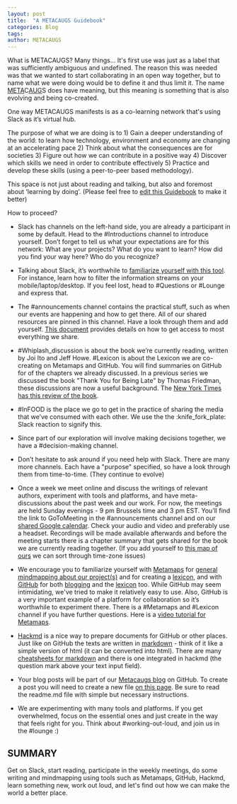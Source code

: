```yaml
---
layout: post
title:  "A METACAUGS Guidebook"
categories: Blog
tags: 
author: METACAUGS
---
```

What is METACAUGS? Many things... It's first use was just as a label that was sufficiently ambiguous and undefined. The reason this was needed was that we wanted to start collaborating in an open way together, but to name what we were doing would be to define it and thus limit it. The name [META](https://en.wikipedia.org/wiki/Meta)C[AUG](https://en.wikipedia.org/wiki/Human_enhancement)S does have meaning, but this meaning is something that is also evolving and being co-created.

One way METACAUGS manifests is as a co-learning network that's using Slack as it’s virtual hub.

The purpose of what we are doing is to 1) Gain a deeper understanding of the world: to learn how technology, environment and economy are changing at an accelerating pace 2) Think about what the consequences are for societies 3) Figure out how we can contribute in a positive way 4) Discover which skills we need in order to contribute effectively 5) Practice and develop these skills (using a peer-to-peer based methodology).

This space is not just about reading and talking, but also and foremost about ‘learning by doing’. (Please feel free to [edit this Guidebook](https://docs.google.com/document/d/1UYhrFJtmYzbRxh9VIVgF1ZQFc1UmQk_NnecT2JCmtl8) to make it better)

How to proceed? 

* Slack has channels on the left-hand side, you are already a participant in some by default. Head to the #Introductions channel to introduce yourself. Don’t forget to tell us what your expectations are for this network: What are your projects? What do you want to learn? How did you find your way here? Who do you recognize?

* Talking about Slack, it’s worthwhile to [familiarize yourself with this tool](https://get.slack.help/hc/en-us/articles/218080037-Getting-started-for-new-users). For instance, learn how to filter the information streams on your mobile/laptop/desktop. If you feel lost, head to #Questions or #Lounge and express that.

* The #announcements channel contains the practical stuff, such as when our events are happening and how to get there. All of our shared resources are pinned in this channel. Have a look through them and add yourself. [This document](https://docs.google.com/spreadsheets/d/1-_RyaLpJKnjX0o01YyVByDhl0zq9ksVSmPG2rpERuXw/edit#gid=0) provides details on how to get access to most everything we share.

* #Whiplash_discussion is about the book we’re currently reading, written by Joi Ito and Jeff Howe. #Lexicon is about the Lexicon we are co-creating on Metamaps and GitHub. You will find summaries on GitHub for of the chapters we already discussed. In a previous series we discussed the book "Thank You for Being Late" by Thomas Friedman, these discussions are now a useful background. The [New York Times has this review of the book](https://www.nytimes.com/2016/11/22/books/review/thomas-friedman-thank-you-for-being-late.html?_r=0).

* #InFOOD is the place we go to get in the practice of sharing the media that we’ve consumed with each other. We use the the :knife_fork_plate: Slack reaction to signify this.

* Since part of our exploration will involve making decisions together, we have a #decision-making channel.

* Don’t hesitate to ask around if you need help with Slack. There are many more channels. Each have a "purpose" specified, so have a look through them from time-to-time. (They continue to evolve)

* Once a week we meet online and discuss the writings of relevant authors, experiment with tools and platforms, and have meta-discussions about the past week and our work. For now, the meetings are held Sunday evenings - 9 pm Brussels time and 3 pm EST. You’ll find the link to GoToMeeting in the #announcements channel and on our [shared Google calendar](https://calendar.google.com/calendar/embed?src=f9m1vj3lt11uqhb84eboo31c6c%40group.calendar.google.com&ctz=America/Toronto). Check your audio and video and preferably use a headset. Recordings will be made available afterwards and before the meeting starts there is a chapter summary that gets shared for the book we are currently reading together. (If you add yourself to [this map of ours](https://drive.google.com/open?id=1f8pBTYA2QlE8Q7F8Fq3Gemx7Rjo&usp=sharing) we can sort through time-zone issues)

* We encourage you to familiarize yourself with [Metamaps](https://metamaps.cc/) for [general mindmapping about our project(s)](https://metamaps.cc/maps/2806) and for creating a [lexicon](https://metamaps.cc/maps/2814), and with [GitHub](https://github.com/Metacaugs) for both [blogging](https://metacaugs.github.io/) and the [lexicon](https://metacaugs.github.io/lexicon/) too. While GitHub may seem intimidating, we've tried to make it relatively easy to use. Also, GitHub is a very important example of a platform for collaboration so it’s worthwhile to experiment there. There is a #Metamaps and #Lexicon channel if you have further questions. Here is a [video tutorial for Metamaps](https://vimeo.com/88334167).

* [Hackmd](https://hackmd.io/) is a nice way to prepare documents for GitHub or other places. Just like on GitHub the texts are written in [markdown](https://en.wikipedia.org/wiki/Markdown) - think of it like a simple version of html (it can be converted into html). There are many [cheatsheets for markdown](https://github.com/adam-p/markdown-here/wiki/Markdown-Cheatsheet) and there is one integrated in hackmd (the question mark above your text input field).

* Your blog posts will be part of our [Metacaugs blog](https://metacaugs.github.io/) on GitHub. To create a post you will need to create a new file [on this page](https://github.com/Metacaugs/metacaugs.github.io/tree/master/_posts). Be sure to read the readme.md file with simple but necessary instructions.

* We are experimenting with many tools and platforms. If you get overwhelmed, focus on the essential ones and just create in the way that feels right for you. Think about #working-out-loud, and join us in the #lounge :)

## SUMMARY

Get on Slack, start reading, participate in the weekly meetings, do some writing and mindmapping using tools such as Metamaps, GitHub, Hackmd, learn something new, work out loud, and let's find out how we can make the world a better place.
